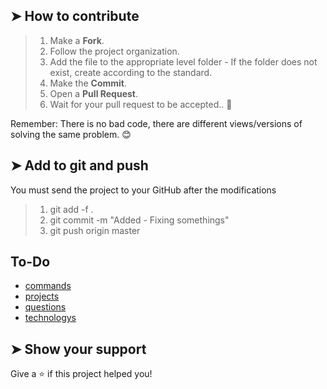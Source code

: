 ## ➤ How to contribute

>
> 1. Make a **Fork**.
> 2. Follow the project organization.
> 3. Add the file to the appropriate level folder - If the folder does not exist, create according to the standard.
> 4. Make the **Commit**.
> 5. Open a **Pull Request**.
> 6. Wait for your pull request to be accepted.. 🚀
>

Remember: There is no bad code, there are different views/versions of solving the same problem. 😊

## ➤ Add to git and push

You must send the project to your GitHub after the modifications

>
> 1. git add -f .
> 2. git commit -m "Added - Fixing somethings"
> 3. git push origin master
>

## To-Do

* [commands](./docs/Commands.md)
* [projects](./docs/Projects.md)
* [questions](./docs/Questions.md)
* [technologys](./docs/Technologys.md)

## ➤ Show your support

Give a ⭐️ if this project helped you!
